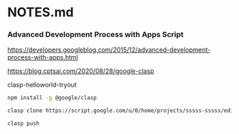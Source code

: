 # NOTES.md

### Advanced Development Process with Apps Script

https://developers.googleblog.com/2015/12/advanced-development-process-with-apps.html


https://blog.cptsai.com/2020/08/28/google-clasp

clasp-helloworld-tryout

```bash
npm install -g @google/clasp

clasp clone https://script.google.com/u/0/home/projects/sssss-sssss/edit

clasp push


```